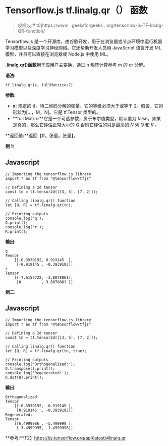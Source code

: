 # Tensorflow.js tf.linalg.qr（） 函数

> 哎哎哎:# t0]https://www . geeksforgeeks . org/tensorlow-js-TF-linalg-QR-function/

Tensorflow.js 是一个开源库，由谷歌开发，用于在浏览器或节点环境中运行机器学习模型以及深度学习神经网络。它还帮助开发人员用 JavaScript 语言开发 ML 模型，并且可以直接在浏览器或 Node.js 中使用 ML。

**.linalg.qr()函数**用于应用户主变换，通过 n 矩阵计算参考 m 的 qr 分解。

**语法:**

```
tf.linalg.qr(x, fullMatrices?)
```

**参数:**

*   **x:** 规定的 tf。待二维码分解的张量。它的等级必须大于或等于 2。假设，它的形状为[…，M，N]。它是 tf.Tensor 类型的。
*   **full Matrix:**它是一个可选参数，属于布尔值类型，默认值为 false。如果是真的，那么它评估正常大小的 *Q* 否则它评估的只是最高的 *N* 列 *Q* 和 *R* 。

**返回值:**返回【tf。张量。张量】。

**例 1:**

## Javascript

```
// Importing the tensorflow.js library
import * as tf from "@tensorflow/tfjs"

// Defining a 2d tensor
const tn = tf.tensor2d([[3, 5], [7, 2]]);

// Calling linalg.qr() function
let [Q, R] = tf.linalg.qr(tn);

// Printing outputs
console.log('q');
Q.print();
console.log('r');
R.print();
```

**输出:**

```
q
Tensor
    [[-0.3939192, 0.919145  ],
     [-0.919145 , -0.3939193]]
r
Tensor
    [[-7.6157722, -3.8078861],
     [0         , 3.8078861 ]]
```

**例二:**

## Javascript

```
// Importing the tensorflow.js library
import * as tf from "@tensorflow/tfjs"

// Defining a 2d tensor
const tn = tf.tensor2d([[3, 5], [7, 2]]);

// Calling linalg.qr() function
let [Q, R] = tf.linalg.qr(tn, true);

// Printing outputs
console.log('Orthogonalized:');
Q.transpose().print();
console.log('Regenerated:');
R.dot(Q).print();
```

**输出:**

```
Orthogonalized:
Tensor
    [[-0.3939192, -0.919145 ],
     [0.919145  , -0.3939193]]
Regenerated:
Tensor
    [[6.4999986 , -5.499999 ],
     [-3.4999995, -1.4999998]]
```

**参考:**T2】https://js.tensorflow.org/api/latest/#linalg.qr